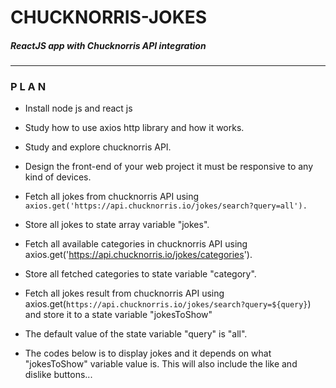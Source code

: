 # CHUCKNORRIS-JOKES
##### ReactJS app with Chucknorris API integration

---

###  P L A N 

- Install node js and react js
- Study how to use axios http library and how it works.
- Study and explore chucknorris API.
- Design the front-end of your web project it must be responsive to any kind of devices.

- Fetch all jokes from chucknorris API using ```axios.get('https://api.chucknorris.io/jokes/search?query=all').```
- Store all jokes to state array variable "jokes".
- Fetch all available categories in chucknorris API using axios.get('https://api.chucknorris.io/jokes/categories').
- Store all fetched categories to state variable "category".
- Fetch all jokes result from chucknorris API using axios.get(`https://api.chucknorris.io/jokes/search?query=${query}`)
   and store it to a state variable "jokesToShow"
- The default value of the state variable "query" is "all".
- The codes below is to display jokes and it depends on what "jokesToShow" variable value is. This will also 
   include the like and dislike buttons...
